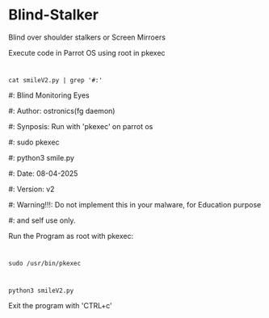 # Blind-Stalker
Blind over shoulder stalkers or Screen Mirroers

Execute code in Parrot OS using root in pkexec
  #
    cat smileV2.py | grep '#:'
  #:  Blind Monitoring Eyes

  #:  Author: ostronics(fg daemon)

  #:  Synposis: Run with 'pkexec' on parrot os

  #:              sudo pkexec

  #:              python3 smile.py

  #:  Date:   08-04-2025

  #:  Version:    v2

  #:  Warning!!!: Do not implement this in your malware, for Education purpose

  #:              and self use only.

Run the Program as root with pkexec:
  #
    sudo /usr/bin/pkexec
  #
    python3 smileV2.py
Exit the program with 'CTRL+c'
